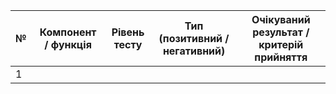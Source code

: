 | № | Компонент / функція | Рівень тесту | Тип (позитивний / негативний) | Очікуваний результат / критерій прийняття |
|---|----------------------|---------------|----------------------------------|--------------------------------------------|
| 1 |                      |               |                                  |                                            |

